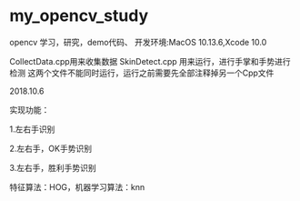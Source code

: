 
# my_opencv_study
opencv 学习，研究，demo代码、
开发环境:MacOS 10.13.6,Xcode 10.0

CollectData.cpp用来收集数据
SkinDetect.cpp 用来运行，进行手掌和手势进行检测
这两个文件不能同时运行，运行之前需要先全部注释掉另一个Cpp文件

2018.10.6

实现功能：

1.左右手识别

2.左右手，OK手势识别

3.左右手，胜利手势识别

特征算法：HOG，机器学习算法：knn
